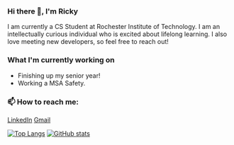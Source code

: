 ### Hi there 👋, I'm Ricky
I am currently a CS Student at Rochester Institute of Technology. I am an intellectually curious individual who is excited about lifelong learning. I also love meeting new developers, so feel free to reach out!

### What I'm currently working on
* Finishing up my senior year!
* Working a MSA Safety.

### 📫 How to reach me:
[LinkedIn](https://www.linkedin.com/in/riccardi-dalexis-255270186/)
[Gmail](mailto:rod7760@rit.edu)

[![Top Langs](https://github-readme-stats.vercel.app/api/top-langs/?username=rod7760)](https://github.com/anuraghazra/github-readme-stats)
[![GitHub stats](https://github-readme-stats.vercel.app/api?username=rod7760)](https://github.com/anuraghazra/github-readme-stats)
